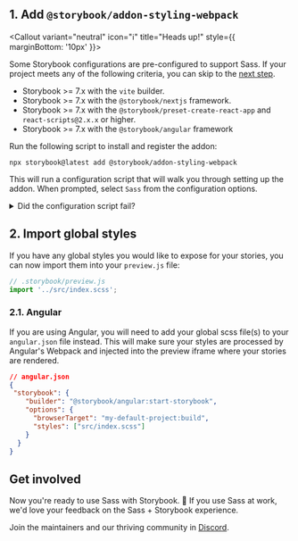 ## 1. Add `@storybook/addon-styling-webpack`

<Callout variant="neutral" icon="ℹ️" title="Heads up!" style={{ marginBottom: '10px' }}>

Some Storybook configurations are pre-configured to support Sass. If your project meets any of the following criteria, you can skip to the [next step](#2-import-global-styles).

- Storybook >= 7.x with the `vite` builder.
- Storybook >= 7.x with the `@storybook/nextjs` framework.
- Storybook >= 7.x with the `@storybook/preset-create-react-app` and `react-scripts@2.x.x` or higher.
- Storybook >= 7.x with the `@storybook/angular` framework

</Callout>

Run the following script to install and register the addon:

```shell
npx storybook@latest add @storybook/addon-styling-webpack
```

This will run a configuration script that will walk you through setting up the addon. When prompted, select `Sass` from the configuration options.

<details>
  <summary>Did the configuration script fail?</summary>
  <p>Under the hood, this command runs <code>npx @storybook/auto-config styling</code>, which is responsible for reading your project and attempting to configure your Storybook Webpack for your desired tools. If running that command directly does not resolve your issue, please consider filing a bug report on the <a href="https://github.com/storybookjs/auto-config/issues/new?assignees=&labels=bug&projects=&template=bug_report.md&title=%5BBug%5D" target="_blank">@storybook/auto-config</a> repository so that we can further improve it. For manual configuration instructions for Sass, you can refer to the documentation <a href="https://github.com/storybookjs/addon-styling-webpack" target="_blank">here</a>.</p>
</details>

## 2. Import global styles

If you have any global styles you would like to expose for your stories, you can now import them into your `preview.js` file:

```js
// .storybook/preview.js
import '../src/index.scss';
```

### 2.1. Angular

If you are using Angular, you will need to add your global scss file(s) to your `angular.json` file instead. This will make sure your styles are processed by Angular's Webpack and injected into the preview iframe where your stories are rendered.

```json
// angular.json
{
 "storybook": {
    "builder": "@storybook/angular:start-storybook",
    "options": {
      "browserTarget": "my-default-project:build",
      "styles": ["src/index.scss"]
    }
  } 
}
```

## Get involved

Now you're ready to use Sass with Storybook. 🎉 If you use Sass at work, we'd love your feedback on the Sass + Storybook experience.

Join the maintainers and our thriving community in [Discord](https://discord.gg/storybook).
